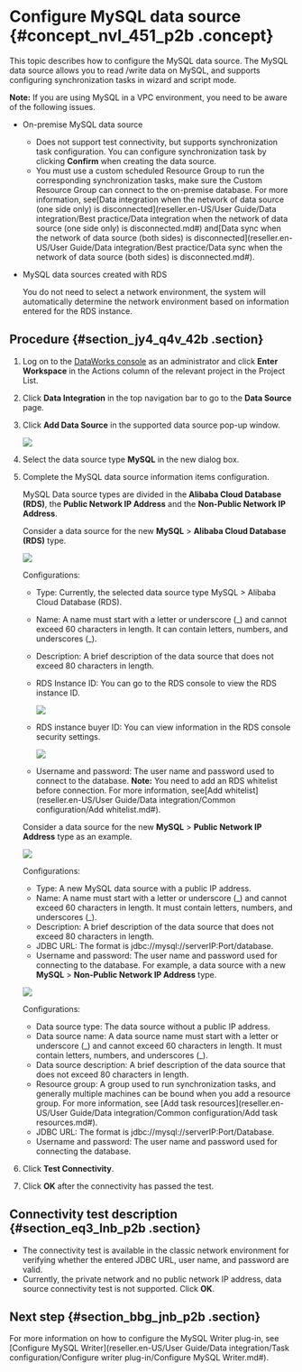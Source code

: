 # Configure MySQL data source {#concept_nvl_451_p2b .concept}

This topic describes how to configure the MySQL data source. The MySQL data source allows you to read /write data on MySQL, and supports configuring synchronization tasks in wizard and script mode.

**Note:** If you are using MySQL in a VPC environment, you need to be aware of the following issues.

-   On-premise MySQL data source
    -   Does not support test connectivity, but supports synchronization task configuration. You can configure synchronization task by clicking **Confirm** when creating the data source.
    -   You must use a custom scheduled Resource Group to run the corresponding synchronization tasks, make sure the Custom Resource Group can connect to the on-premise database. For more information, see[Data integration when the network of data source \(one side only\) is disconnected](reseller.en-US/User Guide/Data integration/Best practice/Data integration when the network of data source (one side only) is disconnected.md#) and[Data sync when the network of data source \(both sides\) is disconnected](reseller.en-US/User Guide/Data integration/Best practice/Data sync when the network of data source (both sides) is disconnected.md#).
-   MySQL data sources created with RDS

    You do not need to select a network environment, the system will automatically determine the network environment based on information entered for the RDS instance.


## Procedure {#section_jy4_q4v_42b .section}

1.  Log on to the [DataWorks console](https://partners-intl.aliyun.com) as an administrator and click **Enter Workspace** in the Actions column of the relevant project in the Project List.
2.  Click **Data Integration** in the top navigation bar to go to the **Data Source** page.
3.  Click **Add Data Source** in the supported data source pop-up window.

    ![](http://static-aliyun-doc.oss-cn-hangzhou.aliyuncs.com/assets/img/16207/15514309587549_en-US.png)

4.  Select the data source type **MySQL** in the new dialog box.
5.  Complete the MySQL data source information items configuration.

    MySQL Data source types are divided in the **Alibaba Cloud Database \(RDS\)**, the **Public Network IP Address** and the **Non-Public Network IP Address**.

    Consider a data source for the new **MySQL** \> **Alibaba Cloud Database \(RDS\)** type.

    ![](http://static-aliyun-doc.oss-cn-hangzhou.aliyuncs.com/assets/img/16207/15514309587550_en-US.png)

    Configurations:

    -   Type: Currently, the selected data source type MySQL \> Alibaba Cloud Database \(RDS\).
    -   Name: A name must start with a letter or underscore \(\_\) and cannot exceed 60 characters in length. It can contain letters, numbers, and underscores \(\_\).
    -   Description: A brief description of the data source that does not exceed 80 characters in length.
    -   RDS Instance ID: You can go to the RDS console to view the RDS instance ID.

        ![](http://static-aliyun-doc.oss-cn-hangzhou.aliyuncs.com/assets/img/16207/15514309597551_en-US.png)

    -   RDS instance buyer ID: You can view information in the RDS console security settings.

        ![](http://static-aliyun-doc.oss-cn-hangzhou.aliyuncs.com/assets/img/16207/15514309597553_en-US.png)

    -   Username and password: The user name and password used to connect to the database.
    **Note:** You need to add an RDS whitelist before connection. For more information, see[Add whitelist](reseller.en-US/User Guide/Data integration/Common configuration/Add whitelist.md#).

    Consider a data source for the new **MySQL** \> **Public Network IP Address** type as an example.

    ![](http://static-aliyun-doc.oss-cn-hangzhou.aliyuncs.com/assets/img/16207/15514309597554_en-US.png)

    Configurations:

    -   Type: A new MySQL data source with a public IP address.
    -   Name: A name must start with a letter or underscore \(\_\) and cannot exceed 60 characters in length. It must contain letters, numbers, and underscores \(\_\).
    -   Description: A brief description of the data source that does not exceed 80 characters in length.
    -   JDBC URL: The format is jdbc://mysql://serverIP:Port/database.
    -   Username and password: The user name and password used for connecting to the database.
    For example, a data source with a new **MySQL** \> **Non-Public Network IP Address** type.

    ![](http://static-aliyun-doc.oss-cn-hangzhou.aliyuncs.com/assets/img/16207/15514309597555_en-US.png)

    Configurations:

    -   Data source type: The data source without a public IP address.
    -   Data source name: A data source name must start with a letter or underscore \(\_\) and cannot exceed 60 characters in length. It must contain letters, numbers, and underscores \(\_\).
    -   Data source description: A brief description of the data source that does not exceed 80 characters in length.
    -   Resource group: A group used to run synchronization tasks, and generally multiple machines can be bound when you add a resource group. For more information, see [Add task resources](reseller.en-US/User Guide/Data integration/Common configuration/Add task resources.md#).
    -   JDBC URL: The format is jdbc://mysql://serverIP:Port/Database.
    -   Username and password: The user name and password used for connecting the database.
6.  Click **Test Connectivity**.
7.  Click **OK** after the connectivity has passed the test.

## Connectivity test description {#section_eq3_lnb_p2b .section}

-   The connectivity test is available in the classic network environment for verifying whether the entered JDBC URL, user name, and password are valid.
-   Currently, the private network and no public network IP address, data source connectivity test is not supported. Click **OK**.

## Next step {#section_bbg_jnb_p2b .section}

For more information on how to configure the MySQL Writer plug-in, see [Configure MySQL Writer](reseller.en-US/User Guide/Data integration/Task configuration/Configure writer plug-in/Configure MySQL Writer.md#).

